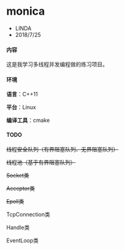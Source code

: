 # monica

* LINDA
* 2018/7/25

#### 内容

这是我学习多线程并发编程做的练习项目。

#### 环境

**语言**：C++11

**平台**：Linux

**编译工具**：cmake

#### TODO

~~线程安全队列（有界阻塞队列、无界阻塞队列）~~

~~线程池（基于有界阻塞队列）~~

~~Socket类~~

~~Acceptor类~~

~~Epoll类~~

TcpConnection类

Handle类

EventLoop类